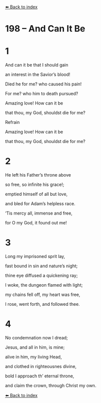 [⬅️ Back to index](../README.md)

# 198 – And Can It Be





# 1

And can it be that I should gain

an interest in the Savior’s blood!

Died he for me? who caused his pain!

For me? who him to death pursued?

Amazing love! How can it be

that thou, my God, shouldst die for me?



Refrain

Amazing love! How can it be

that thou, my God, shouldst die for me?



# 2

He left his Father’s throne above

so free, so infinite his grace!;

emptied himself of all but love,

and bled for Adam’s helpless race.

‘Tis mercy all, immense and free,

for O my God, it found out me!



# 3

Long my imprisoned sprit lay,

fast bound in sin and nature’s night;

thine eye diffused a quickening ray;

I woke, the dungeon flamed with light;

my chains fell off, my heart was free,

I rose, went forth, and followed thee.



# 4

No condemnation now I dread;

Jesus, and all in him, is mine;

alive in him, my living Head,

and clothed in righteousnes divine,

bold I approach th’ eternal throne,

and claim the crown, through Christ my own.

[⬅️ Back to index](../README.md)
